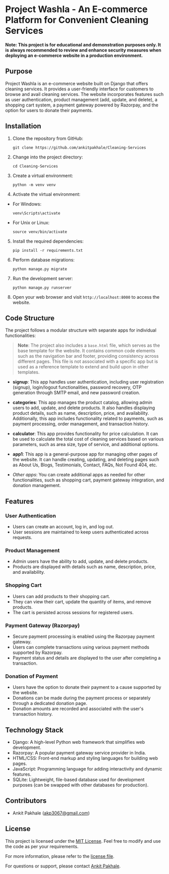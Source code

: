 # Project Washla - An E-commerce Platform for Convenient Cleaning Services

**Note: This project is for educational and demonstration purposes only. It is always recommended to review and enhance security measures when deploying an e-commerce website in a production environment.**

## Purpose

Project Washla is an e-commerce website built on Django that offers cleaning services. It provides a user-friendly interface for customers to browse and avail cleaning services. The website incorporates features such as user authentication, product management (add, update, and delete), a shopping cart system, a payment gateway powered by Razorpay, and the option for users to donate their payments.

## Installation

1. Clone the repository from GitHub:

   ```
   git clone https://github.com/ankitpakhale/Cleaning-Services
   ```

2. Change into the project directory:

   ```
   cd Cleaning-Services
   ```

3. Create a virtual environment:

   ```
   python -m venv venv
   ```

4. Activate the virtual environment:

- For Windows:
  ```
  venv\Scripts\activate
  ```
- For Unix or Linux:
  ```
  source venv/bin/activate
  ```

5. Install the required dependencies:

   ```
   pip install -r requirements.txt
   ```

6. Perform database migrations:

   ```
   python manage.py migrate
   ```

7. Run the development server:

   ```
   python manage.py runserver
   ```

8. Open your web browser and visit `http://localhost:8000` to access the website.

## Code Structure

The project follows a modular structure with separate apps for individual functionalities:

> **Note**: The project also includes a `base.html` file, which serves as the base template for the website. It contains common code elements such as the navigation bar and footer, providing consistency across different pages. This file is not associated with a specific app but is used as a reference template to extend and build upon in other templates.

- **signup**: This app handles user authentication, including user registration (signup), login/logout functionalities, password recovery, OTP generation through SMTP email, and new password creation.

- **categories**: This app manages the product catalog, allowing admin users to add, update, and delete products. It also handles displaying product details, such as name, description, price, and availability. Additionally, this app includes functionality related to payments, such as payment processing, order management, and transaction history.

- **calculator**: This app provides functionality for price calculation. It can be used to calculate the total cost of cleaning services based on various parameters, such as area size, type of service, and additional options.

- **app1**: This app is a general-purpose app for managing other pages of the website. It can handle creating, updating, and deleting pages such as About Us, Blogs, Testimonials, Contact, FAQs, Not Found 404, etc.

- _Other apps_: You can create additional apps as needed for other functionalities, such as shopping cart, payment gateway integration, and donation management.

## Features

### User Authentication

- Users can create an account, log in, and log out.
- User sessions are maintained to keep users authenticated across requests.

### Product Management

- Admin users have the ability to add, update, and delete products.
- Products are displayed with details such as name, description, price, and availability.

### Shopping Cart

- Users can add products to their shopping cart.
- They can view their cart, update the quantity of items, and remove products.
- The cart is persisted across sessions for registered users.

### Payment Gateway (Razorpay)

- Secure payment processing is enabled using the Razorpay payment gateway.
- Users can complete transactions using various payment methods supported by Razorpay.
- Payment status and details are displayed to the user after completing a transaction.

### Donation of Payment

- Users have the option to donate their payment to a cause supported by the website.
- Donations can be made during the payment process or separately through a dedicated donation page.
- Donation amounts are recorded and associated with the user's transaction history.

## Technology Stack

- Django: A high-level Python web framework that simplifies web development.
- Razorpay: A popular payment gateway service provider in India.
- HTML/CSS: Front-end markup and styling languages for building web pages.
- JavaScript: Programming language for adding interactivity and dynamic features.
- SQLite: Lightweight, file-based database used for development purposes (can be swapped with other databases for production).

## Contributors

- Ankit Pakhale (akp3067@gmail.com)

## License

This project is licensed under the [MIT License](LICENSE). Feel free to modify and use the code as per your requirements.

For more information, please refer to the [license file](LICENSE).

For questions or support, please contact [Ankit Pakhale](mailto:akp3067@gmail.com).

